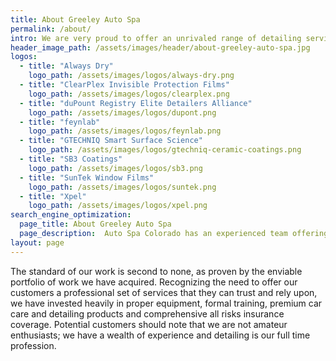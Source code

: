 ```yaml
---
title: About Greeley Auto Spa
permalink: /about/
intro: We are very proud to offer an unrivaled range of detailing services designed to meet the needs of discerning customers throughout Northern Colorado Area who want the very best in car care for their vehicles.
header_image_path: /assets/images/header/about-greeley-auto-spa.jpg
logos:
  - title: "Always Dry"
    logo_path: /assets/images/logos/always-dry.png
  - title: "ClearPlex Invisible Protection Films"
    logo_path: /assets/images/logos/clearplex.png
  - title: "duPount Registry Elite Detailers Alliance"
    logo_path: /assets/images/logos/dupont.png
  - title: "feynlab"
    logo_path: /assets/images/logos/feynlab.png
  - title: "GTECHNIQ Smart Surface Science"
    logo_path: /assets/images/logos/gtechniq-ceramic-coatings.png
  - title: "SB3 Coatings"
    logo_path: /assets/images/logos/sb3.png
  - title: "SunTek Window Films"
    logo_path: /assets/images/logos/suntek.png
  - title: "Xpel"
    logo_path: /assets/images/logos/xpel.png
search_engine_optimization:
  page_title: About Greeley Auto Spa
  page_description:  Auto Spa Colorado has an experienced team offering premium car care services and professional grade detailing products for our customers.
layout: page
---
```



The standard of our work is second to none, as proven by the enviable portfolio of work we have acquired. Recognizing the need to offer our customers a professional set of services that they can trust and rely upon, we have invested heavily in proper equipment, formal training, premium car care and detailing products and comprehensive all risks insurance coverage. Potential customers should note that we are not amateur enthusiasts; we have a wealth of experience and detailing is our full time profession.
